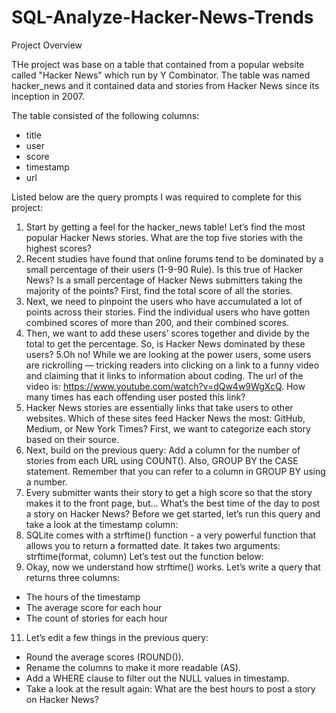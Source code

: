 # SQL-Analyze-Hacker-News-Trends

Project Overview

THe project was base on a table that contained from a popular website called "Hacker News" which run by Y Combinator. The table was named hacker_news and it contained data and stories from Hacker News since its inception in 2007.

The table consisted of the following columns:

- title
- user
- score
- timestamp
- url

Listed below are the query prompts I was required to complete for this project:

1. Start by getting a feel for the hacker_news table! Let’s find the most popular Hacker News stories. What are the top five stories with the highest scores?
2. Recent studies have found that online forums tend to be dominated by a small percentage of their users (1-9-90 Rule). Is this true of Hacker News? Is a small percentage of Hacker News submitters taking the majority of the points? First, find the total score of all the stories.
3. Next, we need to pinpoint the users who have accumulated a lot of points across their stories. Find the individual users who have gotten combined scores of more than 200, and their combined scores.
4. Then, we want to add these users’ scores together and divide by the total to get the percentage. So, is Hacker News dominated by these users?
5.Oh no! While we are looking at the power users, some users are rickrolling — tricking readers into clicking on a link to a funny video and claiming that it links to information about coding. The url of the video is: https://www.youtube.com/watch?v=dQw4w9WgXcQ. How many times has each offending user posted this link?
6. Hacker News stories are essentially links that take users to other websites. Which of these sites feed Hacker News the most: GitHub, Medium, or New York Times? First, we want to categorize each story based on their source.
7. Next, build on the previous query: Add a column for the number of stories from each URL using COUNT(). Also, GROUP BY the CASE statement. Remember that you can refer to a column in GROUP BY using a number.
8. Every submitter wants their story to get a high score so that the story makes it to the front page, but… What’s the best time of the day to post a story on Hacker News? Before we get started, let’s run this query and take a look at the timestamp column:
9. SQLite comes with a strftime() function - a very powerful function that allows you to return a formatted date. It takes two arguments: strftime(format, column) Let’s test out the function below:
10. Okay, now we understand how strftime() works. Let’s write a query that returns three columns:
  - The hours of the timestamp
  - The average score for each hour
  - The count of stories for each hour
11. Let’s edit a few things in the previous query:
  - Round the average scores (ROUND()).
  - Rename the columns to make it more readable (AS).
  - Add a WHERE clause to filter out the NULL values in timestamp.
  - Take a look at the result again: What are the best hours to post a story on Hacker News?
